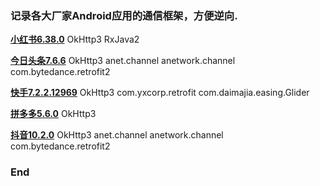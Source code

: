 ### 记录各大厂家Android应用的通信框架，方便逆向.

**[小红书6.38.0][001]**
OkHttp3
RxJava2

**[今日头条7.6.6][002]**
OkHttp3
anet.channel
anetwork.channel
com.bytedance.retrofit2


**[快手7.2.2.12969][003]**
OkHttp3
com.yxcorp.retrofit
com.daimajia.easing.Glider

**[拼多多5.6.0][004]**
OkHttp3

**[抖音10.2.0][005]**
OkHttp3
anet.channel
anetwork.channel
com.bytedance.retrofit2


### End
[001]: https://github.com/CreditTone/hackerNote/raw/master/apks/com.xingin.xhs_6.38.0_6380139.apk "小红书6.38.0"
[002]: https://github.com/CreditTone/hackerNote/raw/master/apks/com.ss.android.article.news_7.6.6_7660.apk "今日头条7.6.6"
[003]: https://github.com/CreditTone/hackerNote/raw/master/apks/com.smile.gifmaker_7.2.2.12969_12969.apk "快手7.2.2.12969"
[004]: https://github.com/CreditTone/hackerNote/raw/master/apks/com.xunmeng.pinduoduo_5.6.0_50600.apk "拼多多5.6.0"
[005]: https://github.com/CreditTone/hackerNote/raw/master/apks/com.ss.android.ugc.aweme_10.2.0_100201.apk "抖音10.2.0"